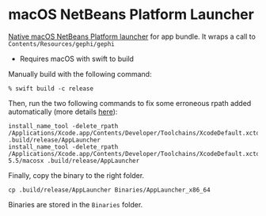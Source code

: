 <!--

    Licensed to the Apache Software Foundation (ASF) under one
    or more contributor license agreements.  See the NOTICE file
    distributed with this work for additional information
    regarding copyright ownership.  The ASF licenses this file
    to you under the Apache License, Version 2.0 (the
    "License"); you may not use this file except in compliance
    with the License.  You may obtain a copy of the License at

      http://www.apache.org/licenses/LICENSE-2.0

    Unless required by applicable law or agreed to in writing,
    software distributed under the License is distributed on an
    "AS IS" BASIS, WITHOUT WARRANTIES OR CONDITIONS OF ANY
    KIND, either express or implied.  See the License for the
    specific language governing permissions and limitations
    under the License.

-->
# macOS NetBeans Platform Launcher

[Native macOS NetBeans Platform launcher](https://github.com/apache/netbeans/tree/master/harness/apisupport.harness/macosx-launcher-src) for app bundle. It wraps a call to `Contents/Resources/gephi/gephi`
* Requires macOS with swift to build


Manually build with the following command:
```shell
% swift build -c release
```

Then, run the two following commands to fix some erroneous rpath added automatically (more details [here](https://developer.apple.com/forums/thread/706414)):
```shell
install_name_tool -delete_rpath /Applications/Xcode.app/Contents/Developer/Toolchains/XcodeDefault.xctoolchain/usr/lib/swift/macosx .build/release/AppLauncher
install_name_tool -delete_rpath /Applications/Xcode.app/Contents/Developer/Toolchains/XcodeDefault.xctoolchain/usr/lib/swift-5.5/macosx .build/release/AppLauncher
```

Finally, copy the binary to the right folder.
```shell
cp .build/release/AppLauncher Binaries/AppLauncher_x86_64
```

Binaries are stored in the `Binaries` folder.